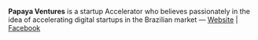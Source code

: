 **Papaya Ventures** is a startup Accelerator who believes passionately in the idea of accelerating digital startups in the Brazilian market &mdash; [Website](http://papayaventures.com/) | [Facebook](http://www.facebook.com/PapayaVentures)